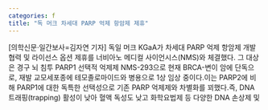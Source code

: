 ```yaml
---
categories: f
title: "독 머크 차세대 PARP 억제 항암제 제휴"
---
```

[의학신문·일간보사=김자연 기자] 독일 머크 KGaA가 차세대 PARP 억제 항암제 개발 협력 및 라이선스 옵션 제휴를 너비아노 메디컬 사이언시스(NMS)와 체결했다. 그 대상은 경구 뇌 침투 PARP1 선택적 억제제 NMS-293으로 현재 BRCA-변이 암에 단독으로, 재발 교모세포종에 테모졸로마이드와 병용으로 1상 임상 중이다.이는 PARP2에 비해 PARP1에 대한 독특한 선택성으로 기존 PARP 억제제와 차별화를 꾀했다.즉, DNA 트래핑(trapping) 활성이 낮아 혈액 독성도 낮고 화학요법제 등 다양한 DNA 손상제 및